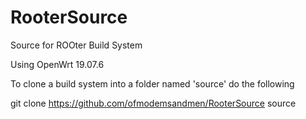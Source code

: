 # RooterSource
Source for ROOter Build System

Using OpenWrt 19.07.6

To clone a build system into a folder named 'source'
do the following

git clone https://github.com/ofmodemsandmen/RooterSource source

